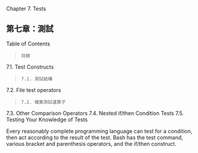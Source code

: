 Chapter 7. Tests

第七章：測試
---

Table of Contents
>`目錄`

7.1. Test Constructs
>`7.1. 測試結構`

7.2. File test operators
>`7.2. 檔案測試運算子`

7.3. Other Comparison Operators
7.4. Nested if/then Condition Tests
7.5. Testing Your Knowledge of Tests

Every reasonably complete programming language can test for a condition, then act according to the result of the test. Bash has the test command, various bracket and parenthesis operators, and the if/then construct.
